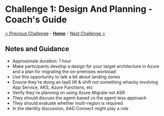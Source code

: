 # Challenge 1: Design And Planning - Coach's Guide

[< Previous Challenge](./00-lab_setup.md) - **[Home](./README.md)** - [Next Challenge >](./02-discovery.md)

## Notes and Guidance

- Approximate duration: 1 hour
- Make participants develop a design for your target architecture in Azure and a plan for migrating the on-premises workload
- Use this opportunity to talk a bit about landing zones
- Ensure they're doing an IaaS lift & shift not something whacky involving App Service, AKS, Azure Functions, etc
- Verify they're planning on using Azure Migrate not ASR
- They should discuss the agent-based vs the agent-less approach
- They should evaluate whether multi-region is required
- In the identity discussion, AAD Connect might play a role
